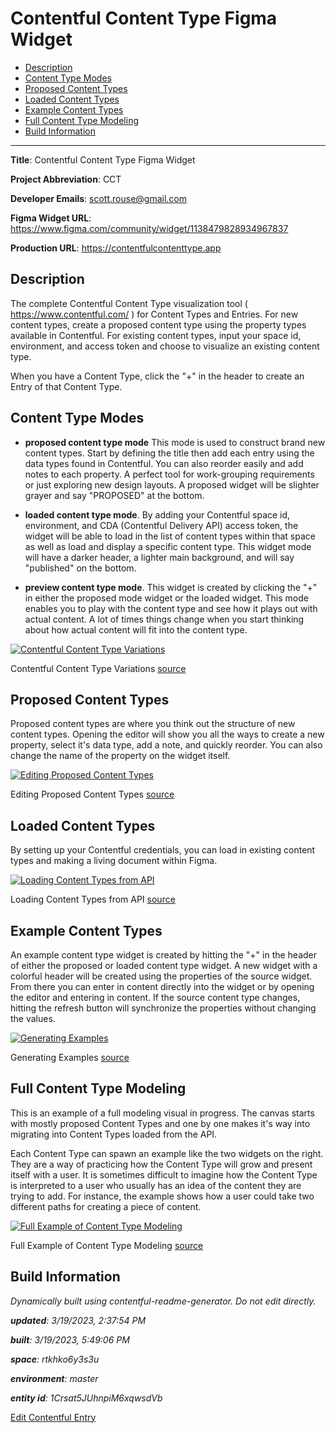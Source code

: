 # Contentful Content Type Figma Widget
<!-- 
  Do not edit directly, built using contentful-readme-generator.
  Content details in Build Information below.
-->

- [Description](#description)
- [Content Type Modes](#content-type-modes)
- [Proposed Content Types](#proposed-content-types)
- [Loaded Content Types](#loaded-content-types)
- [Example Content Types](#example-content-types)
- [Full Content Type Modeling](#full-content-type-modeling)
- [Build Information](#build-information)

---


__Title__: Contentful Content Type Figma Widget

__Project Abbreviation__: CCT

__Developer Emails__: scott.rouse@gmail.com

__Figma Widget URL__: https://www.figma.com/community/widget/1138479828934967837

__Production URL__: https://contentfulcontenttype.app

## Description

The complete Contentful Content Type visualization tool ( https://www.contentful.com/ ) for Content Types and Entries. For new content types, create a proposed content type using the property types available in Contentful. For existing content types, input your space id, environment, and access token and choose to visualize an existing content type. 

When you have a Content Type, click the "+" in the header to create an Entry of that Content Type.

## Content Type Modes
- __proposed content type mode__ This mode is used to construct brand new content types. Start by defining the title then add each entry using the data types found in Contentful. You can also reorder easily and add notes to each property. A perfect tool for work-grouping requirements or just exploring new design layouts. A proposed widget will be slighter grayer and say "PROPOSED" at the bottom.

- __loaded content type mode__. By adding your Contentful space id, environment, and CDA (Contentful Delivery API) access token, the widget will be able to load in the list of content types within that space as well as load and display a specific content type. This widget mode will have a darker header, a lighter main background, and will say "published" on the bottom.

- __preview content type mode__. This widget is created by clicking the "+" in either the proposed mode widget or the loaded widget. This mode enables you to play with the content type and see how it plays out with actual content. A lot of times things change when you start thinking about how actual content will fit into the content type.

[![Contentful Content Type Variations](https://images.ctfassets.net/rtkhko6y3s3u/2ACZNvb0tl5ZgV084zDhuv/3e866a8f72c32ea3d591c04de2d48e16/Contentful_Content_Type_Variations.png)](https://images.ctfassets.net/rtkhko6y3s3u/2ACZNvb0tl5ZgV084zDhuv/3e866a8f72c32ea3d591c04de2d48e16/Contentful_Content_Type_Variations.png "View Full Size")
    
Contentful Content Type Variations [source](https://www.figma.com/file/u1sVmfRm0IWGj2KXlzlN5l/?node-id=3:82)


## Proposed Content Types
Proposed content types are where you think out the structure of new content types. Opening the editor will show you all the ways to create a new property, select it's data type, add a note, and quickly reorder. You can also change the name of the property on the widget itself.

[![Editing Proposed Content Types](https://images.ctfassets.net/rtkhko6y3s3u/5mA6cawyfyZM74OA4BJlg3/ddc0bec5b4184821f1c4042376c8ab46/Editing_Proposed_Content_Types.png)](https://images.ctfassets.net/rtkhko6y3s3u/5mA6cawyfyZM74OA4BJlg3/ddc0bec5b4184821f1c4042376c8ab46/Editing_Proposed_Content_Types.png "View Full Size")
    
Editing Proposed Content Types [source](https://www.figma.com/file/u1sVmfRm0IWGj2KXlzlN5l/?node-id=6:37)


## Loaded Content Types
By setting up your Contentful credentials, you can load in existing content types and making a living document within Figma.

[![Loading Content Types from API](https://images.ctfassets.net/rtkhko6y3s3u/1v8Ul5Mhw6FEFohJ2JA3WS/2393cb99efaebd9a09385680250bf2f7/Loading_Content_Types_from_API.png)](https://images.ctfassets.net/rtkhko6y3s3u/1v8Ul5Mhw6FEFohJ2JA3WS/2393cb99efaebd9a09385680250bf2f7/Loading_Content_Types_from_API.png "View Full Size")
    
Loading Content Types from API [source](https://www.figma.com/file/u1sVmfRm0IWGj2KXlzlN5l/?node-id=7:42)


## Example Content Types
An example content type widget is created by hitting the "+" in the header of either the proposed or loaded content type widget. A new widget with a colorful header will be created using the properties of the source widget. From there you can enter in content directly into the widget or by opening the editor and entering in content. If the source content type changes, hitting the refresh button will synchronize the properties without changing the values.

[![Generating Examples](https://images.ctfassets.net/rtkhko6y3s3u/7LFsLxfL7Ar9svYyeUd569/c09c304942719678dbae33eb12a3e3ed/Generating_Examples.png)](https://images.ctfassets.net/rtkhko6y3s3u/7LFsLxfL7Ar9svYyeUd569/c09c304942719678dbae33eb12a3e3ed/Generating_Examples.png "View Full Size")
    
Generating Examples [source](https://www.figma.com/file/u1sVmfRm0IWGj2KXlzlN5l/?node-id=8:428)


## Full Content Type Modeling
This is an example of a full modeling visual in progress. The canvas starts with mostly proposed Content Types and one by one makes it's way into migrating into Content Types loaded from the API. 

Each Content Type can spawn an example like the two widgets on the right. They are a way of practicing how the Content Type will grow and present itself with a user. It is sometimes difficult to imagine how the Content Type is interpreted to a user who usually has an idea of the content they are trying to add. For instance, the example shows how a user could take two different paths for creating a piece of content.

[![Full Example of Content Type Modeling](https://images.ctfassets.net/rtkhko6y3s3u/5nXIG7hlSBP4DffK6VrauK/b91b40759b76300eea3bfee4813a96b5/Full_Example_of_Content_Type_Modeling.png)](https://images.ctfassets.net/rtkhko6y3s3u/5nXIG7hlSBP4DffK6VrauK/b91b40759b76300eea3bfee4813a96b5/Full_Example_of_Content_Type_Modeling.png "View Full Size")
    
Full Example of Content Type Modeling [source](https://www.figma.com/file/u1sVmfRm0IWGj2KXlzlN5l/?node-id=8:1779)


## Build Information

*Dynamically built using contentful-readme-generator. Do not edit directly.*

*__updated__: 3/19/2023, 2:37:54 PM*

*__built__: 3/19/2023, 5:49:06 PM*

*__space__: rtkhko6y3s3u*

*__environment__: master*

*__entity id__: 1Crsat5JUhnpiM6xqwsdVb*

[Edit Contentful Entry](https://app.contentful.com/spaces/rtkhko6y3s3u/environments/master/entries/1Crsat5JUhnpiM6xqwsdVb)